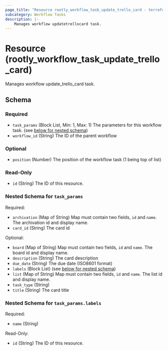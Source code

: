 ```yaml
---
page_title: "Resource rootly_workflow_task_update_trello_card - terraform-provider-rootly"
subcategory: Workflow Tasks
description: |-
    Manages workflow updatetrellocard task.
---
```


# Resource (rootly_workflow_task_update_trello_card)

Manages workflow update_trello_card task.

<!-- schema generated by tfplugindocs -->
## Schema

### Required

- `task_params` (Block List, Min: 1, Max: 1) The parameters for this workflow task. (see [below for nested schema](#nestedblock--task_params))
- `workflow_id` (String) The ID of the parent workflow

### Optional

- `position` (Number) The position of the workflow task (1 being top of list)

### Read-Only

- `id` (String) The ID of this resource.

<a id="nestedblock--task_params"></a>
### Nested Schema for `task_params`

Required:

- `archivation` (Map of String) Map must contain two fields, `id` and `name`. The archivation id and display name.
- `card_id` (String) The card id

Optional:

- `board` (Map of String) Map must contain two fields, `id` and `name`. The board id and display name.
- `description` (String) The card description
- `due_date` (String) The due date (ISO8601 format)
- `labels` (Block List) (see [below for nested schema](#nestedblock--task_params--labels))
- `list` (Map of String) Map must contain two fields, `id` and `name`. The list id and display name.
- `task_type` (String)
- `title` (String) The card title

<a id="nestedblock--task_params--labels"></a>
### Nested Schema for `task_params.labels`

Required:

- `name` (String)

Read-Only:

- `id` (String) The ID of this resource.
